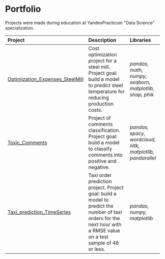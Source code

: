 # Portfolio
Projects were made during education at YandexPracticum "Data Science" specialization.

| Project | Description | Libraries | 
| :---------------------- | :---------------------- | :---------------------- |
| [Optimization_Expenses_SteelMill](Optimization_Expenses_SteelMill) | Cost optimization project for a steel mill. Project goal: build a model to predict steel temperature for reducing production costs.| *pandas, math, numpy, seaborn, matplotlib, shap, phik* |
| [Toxic_Comments](Toxic_Comments) | Project of comments classification. Project goal: build a model to classify comments into positive and negative.| *pandas, spacy, wordcloud, nltk, matplotlib, pandarallel* |
| [Taxi_prediction_TimeSeries](Taxi_prediction_TimeSeries) | Taxi order prediction project. Project goal: build a model to predict the number of taxi orders for the next hour with a RMSE value on a test sample of 48 or less.| *pandas, numpy, matplotlib* |
